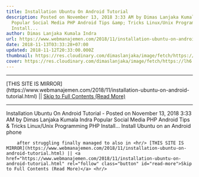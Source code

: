 ```yaml
---
title: Installation Ubuntu On Android Tutorial
description: Posted on November 13, 2018 3:33 AM by Dimas Lanjaka Kumala Indra
  Popular Social Media PHP Android Tips &amp; Tricks Linux/Unix Programming PHP
  Install...
author: Dimas Lanjaka Kumala Indra
url: https://www.webmanajemen.com/2018/11/installation-ubuntu-on-android-tutorial.html
date: 2018-11-13T03:33:28+07:00
updated: 2018-11-12T20:33:00.000Z
thumbnail: https://res.cloudinary.com/dimaslanjaka/image/fetch/https://lh6.googleusercontent.com/-toLz3YUOMz8/T4N7B_ofSMI/AAAAAAAADa8/YIwsAh5MVtI/s800/shot_000003.png
cover: https://res.cloudinary.com/dimaslanjaka/image/fetch/https://lh6.googleusercontent.com/-toLz3YUOMz8/T4N7B_ofSMI/AAAAAAAADa8/YIwsAh5MVtI/s800/shot_000003.png
---
```


<hr/> [THIS SITE IS MIRROR](https://www.webmanajemen.com/2018/11/installation-ubuntu-on-android-tutorial.html) || <a href="https://www.webmanajemen.com/2018/11/installation-ubuntu-on-android-tutorial.html" rel="follow" class="button" id="read-more">Skip to Full Contents (Read More)</a> <hr/> Installation Ubuntu On Android Tutorial - Posted on November 13, 2018 3:33 AM by Dimas Lanjaka Kumala Indra Popular Social Media PHP Android Tips &amp; Tricks Linux/Unix Programming PHP Install... Install Ubuntu on an Android phone 
    
        
            
                
                                    
            
        
    
    
        after struggling finally managed to also in <hr/> [THIS SITE IS MIRROR](https://www.webmanajemen.com/2018/11/installation-ubuntu-on-android-tutorial.html) || <a href="https://www.webmanajemen.com/2018/11/installation-ubuntu-on-android-tutorial.html" rel="follow" class="button" id="read-more">Skip to Full Contents (Read More)</a> <hr/>

<!--<script>document.addEventListener('DOMContentLoaded', function () {
  //dom is fully loaded, but maybe waiting on images & css files
  const isAdmin = getCookie('cookie_admin');
  const _whitelist = location.host.includes('dimaslanjaka12');
  if (!isAdmin) {
    if (_whitelist) location.replace('https://www.webmanajemen.com/2018/11/installation-ubuntu-on-android-tutorial.html');
    console.log("you aren't admin");
  } else {
    console.log('you are admin');
  }
});

/**
 * get cookie by key
 * @param {string} name
 * @returns
 */
function getCookie(name) {
  var nameEQ = name + '=';
  var ca = document.cookie.split(';');
  for (var i = 0; i < ca.length; i++) {
    var c = ca[i];
    while (c.charAt(0) == ' ') c = c.substring(1, c.length);
    if (c.indexOf(nameEQ) == 0) return c.substring(nameEQ.length, c.length);
  }
  return null;
}
</script>-->